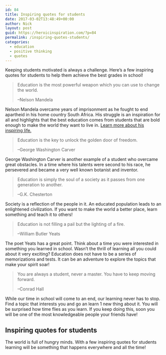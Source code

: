```yaml
---
id: 84
title: Inspiring quotes for students
date: 2017-03-02T13:48:49+00:00
author: Nick
layout: post
guid: https://heroicinspiration.com/?p=84
permalink: /inspiring-quotes-students/
categories:
  - education
  - positive thinking
  - quotes
---
```

Keeping students motivated is always a challenge. Here&#8217;s a few inspiring quotes for students to help them achieve the best grades in school!

> Education is the most powerful weapon which you can use to change the world.
> 
> &#8211;Nelson Mandela

Nelson Mandela overcame years of imprisonment as he fought to end apartheid in his home country South Africa. His struggle is an inspiration for all and highlights that the best education comes from students that are bold enough to make the world they want to live in. <a href="https://en.wikipedia.org/wiki/Nelson_Mandela" target="_blank">Learn more about his inspiring life.</a>

> Education is the key to unlock the golden door of freedom.
> 
> &#8211;George Washington Carver

George Washington Carver is another example of a student who overcame great obstacles. In a time where his talents were second to his race, he persevered and became a very well known botanist and inventor.

> Education is simply the soul of a society as it passes from one generation to another.
> 
> &#8211;G.K. Chesterton

Society is a reflection of the people in it. An educated population leads to an enlightened civilization. If you want to make the world a better place, learn something and teach it to others!

> Education is not filling a pail but the lighting of a fire.
> 
> &#8211;William Butler Yeats

The poet Yeats has a great point. Think about a time you were interested in something you learned in school. Wasn&#8217;t the thrill of learning all you could about it very exciting? Education does not have to be a series of memorizations and tests. It can be an adventure to explore the topics that make your spirit soar!

> You are always a student, never a master. You have to keep moving forward.
> 
> &#8211;Conrad Hall

While our time in school will come to an end, our learning never has to stop. Find a topic that interests you and go an learn 1 new thing about it. You will be surprised how time flies as you learn. If you keep doing this, soon you will be one of the most knowledgeable people your friends have!

## Inspiring quotes for students

The world is full of hungry minds. With a few inspiring quotes for students learning will be something that happens everywhere and all the time!